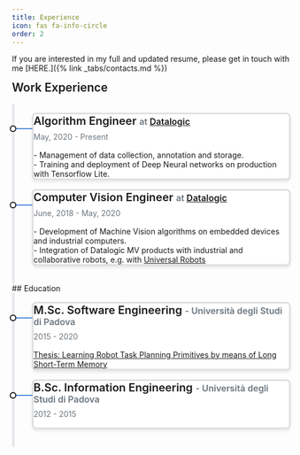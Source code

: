 ```yaml
---
title: Experience
icon: fas fa-info-circle
order: 2
---
```


<style>
.timeline {
    border-left: 5px solid #e6e9ed;
    padding: 1rem 0;
}

.timeline-card-primary {
    border-left-color: #4a89dc;
}

.timeline-card {
    position: relative;
    margin-left: 31px;
    border-left: 2px solid;
    margin-bottom: 1rem;
}

.shadow-sm {
    box-shadow: 0 .25rem .25rem rgba(0,0,0,.075)!important;
}

.card {
    position: relative;
    display: flex;
    flex-direction: column;
    min-width: 0;
    word-wrap: break-word;
    background-color: #fff;
    background-clip: border-box;
    border: 3px solid rgba(0,0,0,.125);
    border-radius: .5rem;
}
.timeline-card:after {
    content: '';
    display: inline-block;
    position: absolute;
    background-color: currentColor;
    width: 29px;
    height: 2px;
    top: 25px;
    left: -31px;
    z-index: 1;
}

:root {
    --bs-blue: #0d6efd;
    --bs-indigo: #6610f2;
    --bs-purple: #6f42c1;
    --bs-pink: #d63384;
    --bs-red: #dc3545;
    --bs-orange: #fd7e14;
    --bs-yellow: #ffc107;
    --bs-green: #198754;
    --bs-teal: #20c997;
    --bs-cyan: #0dcaf0;
    --bs-white: #fff;
    --bs-gray: #6c757d;
    --bs-gray-dark: #343a40;
    --bs-primary: #4A89DC;
    --bs-secondary: #656D78;
    --bs-success: #37BC9B;
    --bs-info: #3BAFDA;
    --bs-warning: #F6BB42;
    --bs-danger: #E9573F;
    --bs-light: #E6E9ED;
    --bs-dark: #434A54;
    --bs-font-sans-serif: "Roboto",-apple-system,BlinkMacSystemFont,"Segoe UI",Roboto,"Helvetica Neue",Arial,sans-serif,"Apple Color Emoji","Segoe UI Emoji","Segoe UI Symbol";
    --bs-font-monospace: SFMono-Regular,Menlo,Monaco,Consolas,"Liberation Mono","Courier New",monospace;
    --bs-gradient: linear-gradient(180deg, rgba(255, 255, 255, 0.15), rgba(255, 255, 255, 0));
}

::after, ::before {
    box-sizing: border-box;
}

.timeline-card:before {
    content: '';
    display: inline-block;
    position: absolute;
    background-color: #fff;
    border-radius: 10px;
    width: 12px;
    height: 12px;
    top: 20px;
    left: -43px;
    border: 2px solid;
    z-index: 2;
}

.timeline-card-primary:after {
    background-color: #4a89dc;
}


.mb-1 {
    margin-bottom: .5rem!important;
}

.mb-2 {
    margin-bottom: 1rem!important;
}

.h5, h5 {
    font-size: 1.25rem;
}

.h6, h6 {
    font-size: 1rem;
}

.h1, .h2, .h3, .h4, .h5, .h6, h1, h2, h3, h4, h5, h6 {
    margin-top: 0;
    margin-bottom: 1rem;
    font-family: Poppins,-apple-system,BlinkMacSystemFont,"Segoe UI",Roboto,"Helvetica Neue",Arial,sans-serif,"Apple Color Emoji","Segoe UI Emoji","Segoe UI Symbol";
    font-weight: 600;
    line-height: 1.2;
}

.text-small {
    font-size: .875rem;
}

.text-muted {
    color: #6c757d!important;
}

</style>

<!--If you are interested in my full and updated resume, please get in touch with me [HERE]({% link _tabs/contacts.md %}) -->
If you are interested in my full and updated resume, please get in touch with me [HERE.]({% link _tabs/contacts.md %})

## Work Experience

<div class="timeline">
    <div class="timeline-card timeline-card-primary card shadow-sm">
        <div class="card-body">
            <div class="h5 mb-1">Algorithm Engineer <span class="text-muted h6">at <a href="https://www.datalogic.com/">Datalogic</a></span></div>
            <div class="text-muted text-small mb-2">May, 2020 - Present</div>
            <div>
            	- Management of data collection, annotation and storage.<br>
            	- Training and deployment of Deep Neural networks on production with Tensorflow Lite. <br>
            </div>
        </div>
    </div>
    <div class="timeline-card timeline-card-primary card shadow-sm">
        <div class="card-body">
            <div class="h5 mb-1">Computer Vision Engineer <span class="text-muted h6">at <a href="https://www.datalogic.com/">Datalogic</a></span></div>
            <div class="text-muted text-small mb-2">June, 2018 - May, 2020</div>
            <div>
            	- Development of Machine Vision algorithms on embedded devices and industrial computers.<br>
            	- Integration of Datalogic MV products with industrial and collaborative robots, e.g. with <a href="https://www.datalogic.com/urcaps">Universal Robots</a>
            </div>
        </div>
    </div>
</div>
## Education
<div class="timeline">
    <div class="timeline-card timeline-card-primary card shadow-sm">
        <div class="card-body">
            <div class="h5 mb-1">M.Sc. Software Engineering <span class="text-muted h6"> - Università degli Studi di Padova</span></div>
            <div class="text-muted text-small mb-2">2015 - 2020</div>
            <div><a href="http://tesi.cab.unipd.it/59668/1/Vendramin_Federico_1129661_Tesi.pdf">Thesis: Learning Robot Task Planning Primitives by means of Long Short-Term Memory</a></div>
        </div>
    </div>
    <div class="timeline-card timeline-card-primary card shadow-sm">
        <div class="card-body">
            <div class="h5 mb-1">B.Sc. Information Engineering <span class="text-muted h6"> - Università degli Studi di Padova</span></div>
            <div class="text-muted text-small mb-2">2012 - 2015</div>
        </div>
    </div>
</div>